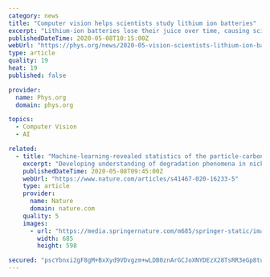 ```yaml
---
category: news
title: "Computer vision helps scientists study lithium ion batteries"
excerpt: "Lithium-ion batteries lose their juice over time, causing scientists and engineer to work hard to understand that process in detail. Now, scientists at the Department of Energy's SLAC National Accelerator Laboratory have combined sophisticated machine learning algorithms with X-ray tomography data to produce a detailed picture of how one battery component,"
publishedDateTime: 2020-05-08T10:15:00Z
webUrl: "https://phys.org/news/2020-05-vision-scientists-lithium-ion-batteries.html"
type: article
quality: 19
heat: 19
published: false

provider:
  name: Phys.org
  domain: phys.org

topics:
  - Computer Vision
  - AI

related:
  - title: "Machine-learning-revealed statistics of the particle-carbon/binder detachment in lithium-ion battery cathodes"
    excerpt: "Developing understanding of degradation phenomena in nickel rich cathodes is under intense investigation. Here the authors use learning-assisted statistical analysis and experiment-informed mathematical modelling to resolve the microstructure of a Ni-rich NMC composite cathode."
    publishedDateTime: 2020-05-08T09:45:00Z
    webUrl: "https://www.nature.com/articles/s41467-020-16233-5"
    type: article
    provider:
      name: Nature
      domain: nature.com
    quality: 5
    images:
      - url: "https://media.springernature.com/m685/springer-static/image/art%3A10.1038%2Fs41467-020-16233-5/MediaObjects/41467_2020_16233_Fig1_HTML.png"
        width: 685
        height: 598

secured: "pscYbnxi2gF8gM+BxXyd9VDvgzm+wLDB0znArGCJoXNYDEzX28TsRR3eGp8tupvcPL09XP51DUhtN+Sq1eIfyKZ+Krz9sXgGae82IxtCEERPWYfmjlBL2sxph+h8EUGVPk//MnKXK0BBt7YQQ3VmQILc4mNqG/8XnD112eQK4Rghn1lgsdQ+dueFwAlFgtqP8HOREJMPAM9txHIt8gbiqbFjBvL0HeNYLqXcXH2nXrx6w6grvhxIVzjFPGIN29ni7L9L9B9iLQ+lc8rZENvCQ5TI5537dCwy/XKj74aOLIRXnr7EW/ss7ZYsm839/HTjo3QvCH8mus41Pfevo/DBJjpY05MjeiX0miQaxsbdGKksmL3x057WbfjZADpcuakazF/niuDMhDIWmcXtKPZtsiMRaJyWb+qbVohl92tpvGqZ3Cshdjypwi2k5FCRvgGsGKzPRVmO9ygPAy//z/3xm3T5mmuKj6gZ5MMokxKcw7E=;N1IhKN0Pt6F5QEMPMiovBQ=="
---
```


